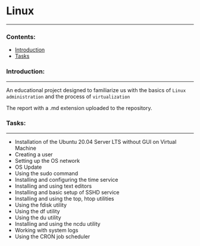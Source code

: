 # Linux
---

### Contents:

* [Introduction](#Introduction)
* [Tasks](#Tasks)



### Introduction:
---
An educational project designed to familiarize us with the basics of `Linux administration` and the process of `virtualization` 

The report with a .md extension uploaded to the repository.

### Tasks:
---

- Installation of the Ubuntu 20.04 Server LTS without GUI on Virtual Machine
- Creating a user 
- Setting up the OS network
- OS Update 
- Using the sudo command
- Installing and configuring the time service
 - Installing and using text editors
- Installing and basic setup of SSHD service
- Installing and using the top, htop utilities
- Using the fdisk utility
- Using the df utility 
- Using the du utility
- Installing and using the ncdu utility
- Working with system logs
- Using the CRON job scheduler

